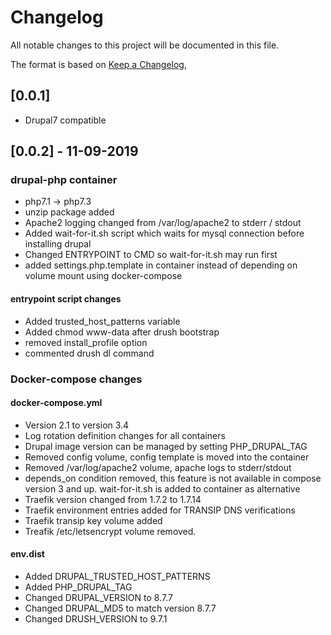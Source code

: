 # Changelog
All notable changes to this project will be documented in this file.

The format is based on [Keep a Changelog](https://keepachangelog.com/en/1.0.0/),

## [0.0.1] 
- Drupal7 compatible

## [0.0.2] - 11-09-2019
### drupal-php container
- php7.1 -> php7.3
- unzip package added
- Apache2 logging changed from /var/log/apache2 to stderr / stdout
- Added wait-for-it.sh script which waits for mysql connection before installing drupal
- Changed ENTRYPOINT to CMD so wait-for-it.sh may run first
- added settings.php.template in container instead of depending on volume mount using docker-compose

#### entrypoint script changes
- Added trusted_host_patterns variable
- Added chmod www-data after drush bootstrap
- removed install_profile option
- commented drush dl command

### Docker-compose changes

#### docker-compose.yml
- Version 2.1 to version 3.4
- Log rotation definition changes for all containers
- Drupal image version can be managed by setting PHP_DRUPAL_TAG
- Removed config volume, config template is moved into the container
- Removed /var/log/apache2 volume, apache logs to stderr/stdout
- depends_on condition removed, this feature is not available in compose version 3 and up. wait-for-it.sh is added to container as alternative
- Traefik version changed from 1.7.2 to 1.7.14
- Traefik environment entries added for TRANSIP DNS verifications
- Traefik transip key volume added
- Treafik /etc/letsencrypt volume removed. 

#### env.dist
- Added DRUPAL_TRUSTED_HOST_PATTERNS
- Added PHP_DRUPAL_TAG
- Changed DRUPAL_VERSION to 8.7.7 
- Changed DRUPAL_MD5 to match version 8.7.7
- Changed DRUSH_VERSION to  9.7.1
